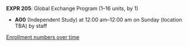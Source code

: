 **EXPR 205**: Global Exchange Program (1–16 units, by 1)

- **A00** (Independent Study) at 12:00 am–12:00 am on Sunday (location TBA) by staff

[Enrollment numbers over time](./EXPR205.tsv)
